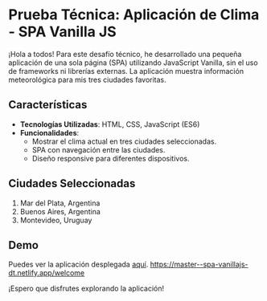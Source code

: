 # Prueba Técnica: Aplicación de Clima - SPA Vanilla JS

¡Hola a todos! Para este desafío técnico, he desarrollado una pequeña aplicación de una sola página (SPA) utilizando JavaScript Vanilla, sin el uso de frameworks ni librerías externas. La aplicación muestra información meteorológica para mis tres ciudades favoritas.

## Características

- **Tecnologías Utilizadas**: HTML, CSS, JavaScript (ES6)
- **Funcionalidades**:
  - Mostrar el clima actual en tres ciudades seleccionadas.
  - SPA con navegación entre las ciudades.
  - Diseño responsive para diferentes dispositivos.

## Ciudades Seleccionadas

1. Mar del Plata, Argentina
2. Buenos Aires, Argentina
3. Montevideo, Uruguay

## Demo

Puedes ver la aplicación desplegada [aquí](https://master--spa-vanillajs-dt.netlify.app/welcome).
https://master--spa-vanillajs-dt.netlify.app/welcome

¡Espero que disfrutes explorando la aplicación!
